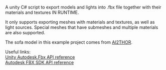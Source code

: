 A unity C# script to export models and lights into .fbx file together with their materials and textures IN RUNTIME.  

It only supports exporting meshes with materials and textures, as well as light sources. Special meshes that have submeshes and multiple materials are also supported.  

The sofa model in this example project comes from [AI2THOR](https://github.com/allenai/ai2thor/tree/main/unity).  

Useful links:  
[Unity Autodesk.Fbx API reference](https://docs.unity3d.com/Packages/com.autodesk.fbx@5.1/api/index.html)  
[Autodesk FBX SDK API reference](https://help.autodesk.com/cloudhelp/2018/ENU/FBX-Developer-Help/cpp_ref/index.html)  